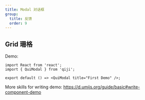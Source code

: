 ```yaml
---
title: Modal 对话框
group:
  title: 反馈
  order: 9
---
```


## Grid 珊格

Demo:

```tsx
import React from 'react';
import { QuiModal } from 'qiji';

export default () => <QuiModal title="First Demo" />;
```

More skills for writing demo: https://d.umijs.org/guide/basic#write-component-demo
